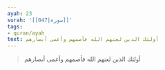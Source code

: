 ```yaml
---
ayah: 23
surah: '[[047|سورة]]'
tags:
- quran/ayah
text: أولئك الذين لعنهم الله فأصمهم وأعمى أبصارهم
---
```

> أولئك الذين لعنهم الله فأصمهم وأعمى أبصارهم
